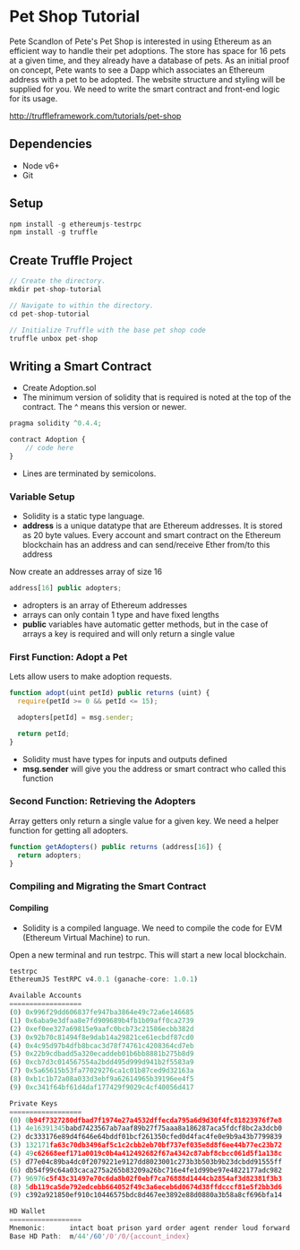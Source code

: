 # Pet Shop Tutorial
Pete Scandlon of Pete's Pet Shop is interested in using Ethereum as an efficient way to handle their pet adoptions. The store has space for 16 pets at a given time, and they already have a database of pets. As an initial proof on concept, Pete wants to see a Dapp which associates an Ethereum address with a pet to be adopted. The website structure and styling will be supplied for you. We need to write the smart contract and front-end logic for its usage.

http://truffleframework.com/tutorials/pet-shop

## Dependencies
- Node v6+
- Git

## Setup
```javascript
npm install -g ethereumjs-testrpc
npm install -g truffle
```

## Create Truffle Project
```javascript
// Create the directory.
mkdir pet-shop-tutorial

// Navigate to within the directory.
cd pet-shop-tutorial

// Initialize Truffle with the base pet shop code
truffle unbox pet-shop
```

## Writing a Smart Contract
- Create Adoption.sol
- The minimum version of solidity that is required is noted at the top of the contract. The ^ means this version or newer.
```javascript
pragma solidity ^0.4.4;

contract Adoption {
    // code here
}
```

- Lines are terminated by semicolons.

### Variable Setup
- Solidity is a static type language.
- **address** is a unique datatype that are Ethereum addresses. It is stored as 20 byte values. Every account and smart contract on the Ethereum blockchain has an address and can send/receive Ether from/to this address

Now create an addresses array of size 16
```javascript
address[16] public adopters;
```
- adropters is an array of Ethereum addresses
- arrays can only contain 1 type and have fixed lengths
- **public** variables have automatic getter methods, but in the case of arrays a key is required and will only return a single value

### First Function: Adopt a Pet
Lets allow users to make adoption requests.

```javascript
function adopt(uint petId) public returns (uint) {
  require(petId >= 0 && petId <= 15);

  adopters[petId] = msg.sender;

  return petId;
}
```
- Solidity must have types for inputs and outputs defined
- **msg.sender** will give you the address or smart contract who called this function

### Second Function: Retrieving the Adopters
Array getters only return a single value for a given key. We need a helper function for getting all adopters.

```javascript
function getAdopters() public returns (address[16]) {
  return adopters;
}
```

### Compiling and Migrating the Smart Contract

#### Compiling
- Solidity is a compiled language. We need to compile the code for EVM (Ethereum Virtual Machine) to run.

Open a new terminal and run testrpc. This will start a new local blockchain.

```javascript
testrpc
EthereumJS TestRPC v4.0.1 (ganache-core: 1.0.1)

Available Accounts
==================
(0) 0x996f29dd606837fe947ba3864e49c72a6e146685
(1) 0x6aba9e3dfaa8e7fd909689b4fb1b09aff0ca2739
(2) 0xef0ee327a69815e9aafc0bcb73c21586ecbb382d
(3) 0x92b70c81494f8e9dab14a29821ce61ecbdf87cd0
(4) 0x4c95d97b4dfb8bcac3d78f74761c4208364cd7eb
(5) 0x22b9cdbadd5a320ecaddeb01b6bb8881b275b8d9
(6) 0xcb7d3c014567554a2bdd495d999d941b2f5583a9
(7) 0x5a65615b53fa77029276ca1c01b87ced9d32163a
(8) 0xb1c1b72a08a033d3ebf9a62614965b39196ee4f5
(9) 0xc341f64bf61d4daf177429f9029c4cf40056d417

Private Keys
==================
(0) 0b94f7327280dfbad7f1974e27a4532dffecda795a6d9d30f4fc81823976f7e8
(1) 4e16391345babd7423567ab7aaf89b27f75aaa8a186287aca5fdcf8bc2a3dcb0
(2) dc333176e89d4f646e64bddf01bcf261350cfed0d4fac4fe0e9b9a43b7799839
(3) 132171fa63c70db3496af5c1c2cbb2eb70bf737ef035e8d8f6ee44b77ec23b72
(4) 49c62668eef171a0019c0b4a412492682f67a4342c87abf8cbcc061d5f1a138c
(5) d77e04c89ba4dc0f2079221e9127dd8023001c273b3b503b9b23dcbdd91555ff
(6) db54f99c64a03caca275a265b83209a26bc716e4fe1d99be97e4822177adc982
(7) 96976c5f43c31497e70c6da8b02f0ebf7ca76888d1444cb2854af3d82381f3b3
(8) 5db119ca5de792edcebb664052f49c3a6eceb6d0674d38ffdcccf81e5f2bb3d6
(9) c392a921850ef910c10446575bdc8d467ee3892e88d0880a3b58a8cf696bfa14

HD Wallet
==================
Mnemonic:      intact boat prison yard order agent render loud forward cost fashion front
Base HD Path:  m/44'/60'/0'/0/{account_index}
```